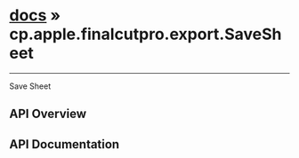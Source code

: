 # [docs](index.md) » cp.apple.finalcutpro.export.SaveSheet
---

Save Sheet

## API Overview

## API Documentation

